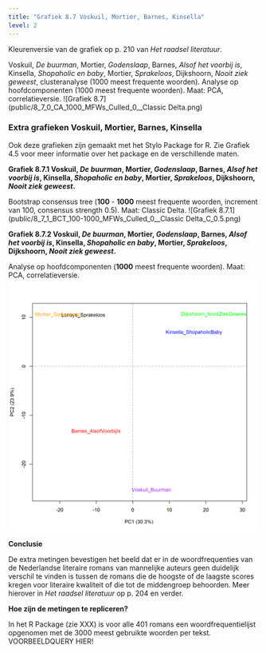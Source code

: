 ```yaml
---
title: "Grafiek 8.7 Voskuil, Mortier, Barnes, Kinsella"
level: 2
---
```


Kleurenversie van de grafiek op p. 210 van *Het raadsel literatuur*.

Voskuil, *De buurman*, Mortier, *Godenslaap*, Barnes, *Alsof het voorbij is*, Kinsella, *Shopaholic en baby*, Mortier, *Sprakeloos*, Dijkshoorn, *Nooit ziek geweest*, clusteranalyse (1000 meest frequente woorden).
Analyse op hoofdcomponenten (1000 meest frequente woorden). Maat: PCA, correlatieversie.
![Grafiek 8.7](public/8_7_0_CA_1000_MFWs_Culled_0__Classic Delta.png)

### **Extra grafieken Voskuil, Mortier, Barnes, Kinsella**

Ook deze grafieken zijn gemaakt met het Stylo Package for R. Zie  Grafiek 4.5 voor meer informatie over het package en de verschillende maten.

**Grafiek 8.7.1 Voskuil, *De buurman*, Mortier, *Godenslaap*, Barnes, *Alsof het voorbij is*, Kinsella, *Shopaholic en baby*, Mortier, *Sprakeloos*, Dijkshoorn, *Nooit ziek geweest*.**

Bootstrap consensus tree (**100** - **1000** meest frequente woorden, increment van 100, consensus strength 0.5). Maat: Classic Delta.
![Grafiek 8.7.1](public/8_7_1_BCT_100-1000_MFWs_Culled_0__Classic Delta_C_0.5.png)

**Grafiek 8.7.2 Voskuil, *De buurman*, Mortier, *Godenslaap*, Barnes, *Alsof het voorbij is*, Kinsella, *Shopaholic en baby*, Mortier, *Sprakeloos*, Dijkshoorn, *Nooit ziek geweest*.**

Analyse op hoofdcomponenten (**1000** meest frequente woorden). Maat: PCA, correlatieversie.
![Grafiek 8.7.2](public/8_7_2_PCA_1000_MFWs_Culled_0__PCA__corr.png)


**Conclusie**

De extra metingen bevestigen het beeld dat er in de woordfrequenties van de Nederlandse literaire romans van mannelijke auteurs geen duidelijk verschil te vinden is tussen de romans die de hoogste of de laagste scores kregen voor literaire kwaliteit of die tot de middengroep behoorden. Meer hierover in *Het raadsel literatuur* op p. 204 en verder.

**Hoe zijn de metingen te repliceren?**

In het R Package (zie XXX) is voor alle 401 romans een woordfrequentielijst opgenomen met de 3000 meest gebruikte woorden per tekst. VOORBEELDQUERY HIER!
